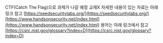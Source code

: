 CTF(Catch The Flag)으로 과제가 나갈 예정
교재X
자세한 내용이 있는 자료는 아래 링크 참고
[https://seedsecuritylabs.org/](https://seedsecuritylabs.org/)
[https://www.handsonsecurity.net/index.html](https://www.handsonsecurity.net/index.html)
용어는 아래 링크에서 참고
[https://csrc.nist.gov/glossary?index=D](https://csrc.nist.gov/glossary?index=D)